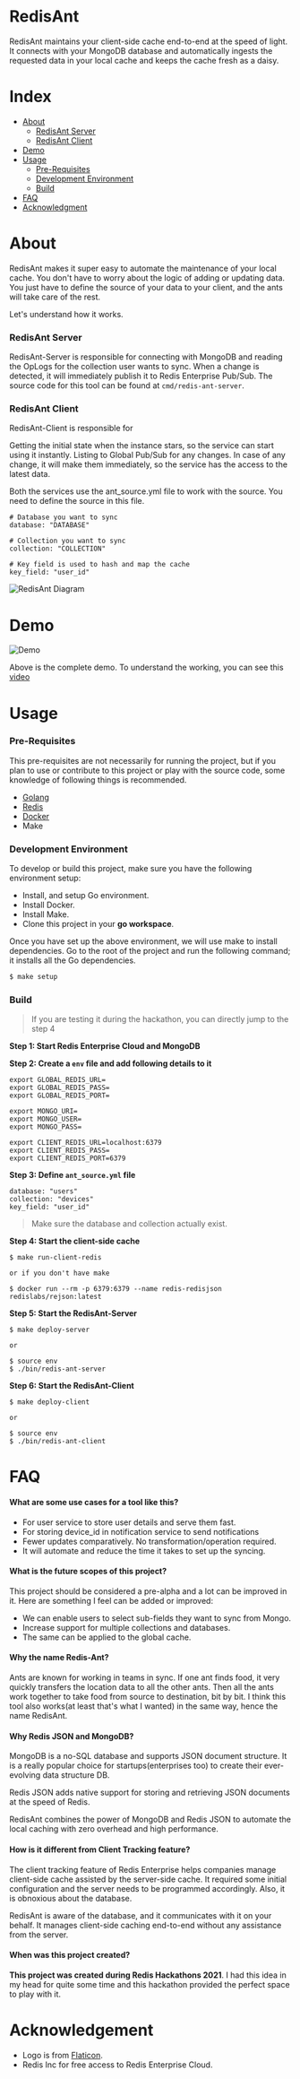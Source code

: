 

# RedisAnt

RedisAnt maintains your client-side cache end-to-end at the speed of light. It connects with your MongoDB database and automatically ingests the requested data in your local cache and keeps the cache fresh as a daisy.


# Index

- [About](#about)
  - [RedisAnt Server](#redisant-server)
  - [RedisAnt Client](#redisant-client)
- [Demo](#demo)
- [Usage](#usage)
  - [Pre-Requisites](#pre-requisites)
  - [Development Environment](#development-environment)
  - [Build](#build)
- [FAQ](#faq)
- [Acknowledgment](#acknowledgment)


# About

RedisAnt makes it super easy to automate the maintenance of your local cache. You don't have to worry about the logic of adding or updating data. You just have to define the source of your data to your client, and the ants will take care of the rest.

Let's understand how it works.

### RedisAnt Server
RedisAnt-Server is responsible for connecting with MongoDB and reading the OpLogs for the collection user wants to sync. When a change is detected, it will immediately publish it to Redis Enterprise Pub/Sub. The source code for this tool can be found at `cmd/redis-ant-server`.

### RedisAnt Client
RedisAnt-Client is responsible for

Getting the initial state when the instance stars, so the service can start using it instantly.
Listing to Global Pub/Sub for any changes. In case of any change, it will make them immediately, so the service has the access to the latest data.

Both the services use the ant_source.yml file to work with the source. You need to define the source in this file.

```
# Database you want to sync
database: "DATABASE"

# Collection you want to sync
collection: "COLLECTION"

# Key field is used to hash and map the cache
key_field: "user_id"
```




![RedisAnt Diagram](https://raw.githubusercontent.com/ramantehlan/redis-ant/main/assets/image/technical-diagram.png)

# Demo
![Demo](https://raw.githubusercontent.com/ramantehlan/redis-ant/main/assets/image/demo.gif)

Above is the complete demo. To understand the working, you can see this [video](https://www.youtube.com/watch?v=NbUy614ymI8)


# Usage

### Pre-Requisites

This pre-requisites are not necessarily for running the project, but if you plan to use or contribute to this project or play with the source code, some knowledge of following things is recommended.

- [Golang](https://golang.org/)
- [Redis](https://redis.io/)
- [Docker](https://www.docker.com/)
- Make

### Development Environment

To develop or build this project, make sure you have the following environment setup:

- Install, and setup Go environment.
- Install Docker.
- Install Make.
- Clone this project in your **go workspace**.

Once you have set up the above environment, we will use make to install dependencies. Go to the root of the project and run the following command; it installs all the Go dependencies.

```sh
$ make setup
```

### Build

> If you are testing it during the hackathon, you can directly jump to the step 4

**Step 1: Start Redis Enterprise Cloud and MongoDB**

**Step 2: Create a `env` file and add following details to it**

```
export GLOBAL_REDIS_URL=
export GLOBAL_REDIS_PASS=
export GLOBAL_REDIS_PORT=

export MONGO_URI=
export MONGO_USER=
export MONGO_PASS=

export CLIENT_REDIS_URL=localhost:6379
export CLIENT_REDIS_PASS=
export CLIENT_REDIS_PORT=6379
```


**Step 3: Define `ant_source.yml` file**

```
database: "users"
collection: "devices"
key_field: "user_id"
```

> Make sure the database and collection actually exist.

**Step 4: Start the client-side cache**

```
$ make run-client-redis

or if you don't have make

$ docker run --rm -p 6379:6379 --name redis-redisjson redislabs/rejson:latest
```

**Step 5: Start the RedisAnt-Server**

```
$ make deploy-server

or

$ source env
$ ./bin/redis-ant-server
```

**Step 6: Start the RedisAnt-Client**

```
$ make deploy-client

or

$ source env
$ ./bin/redis-ant-client

```

# FAQ

#### What are some use cases for a tool like this?
- For user service to store user details and serve them fast.
- For storing device_id in notification service to send notifications
- Fewer updates comparatively. No transformation/operation required.
- It will automate and reduce the time it takes to set up the syncing.

#### What is the future scopes of this project?

This project should be considered a pre-alpha and a lot can be improved in it. Here are something I feel can be added or improved:

- We can enable users to select sub-fields they want to sync from Mongo.
- Increase support for multiple collections and databases.
- The same can be applied to the global cache.

#### Why the name Redis-Ant?
Ants are known for working in teams in sync. If one ant finds food, it very quickly transfers the location data to all the other ants. Then all the ants work together to take food from source to destination, bit by bit. I think this tool also works(at least that's what I wanted) in the same way,  hence the name RedisAnt.

#### Why Redis JSON and MongoDB?
MongoDB is a no-SQL database and supports JSON document structure. It is a really popular choice for startups(enterprises too) to create their ever-evolving data structure DB.

Redis JSON adds native support for storing and retrieving JSON documents at the speed of Redis.

RedisAnt combines the power of MongoDB and Redis JSON to automate the local caching with zero overhead and high performance.

#### How is it different from Client Tracking feature?

The client tracking feature of Redis Enterprise helps companies manage client-side cache assisted by the server-side cache. It required some initial configuration and the server needs to be programmed accordingly. Also, it is obnoxious about the database.

RedisAnt is aware of the database, and it communicates with it on your behalf. It manages client-side caching end-to-end without any assistance from the server.

#### When was this project created?

**This project was created during Redis Hackathons 2021**. I had this idea in my head for quite some time and this hackathon provided the perfect space to play with it.

# Acknowledgement


- Logo is from [Flaticon](https://www.flaticon.com/free-icon/ant_809140?term=ants&page=1&position=6&page=1&position=6&related_id=809140&origin=search).
- Redis Inc for free access to Redis Enterprise Cloud.
